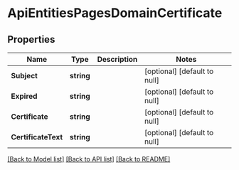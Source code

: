# ApiEntitiesPagesDomainCertificate

## Properties
Name | Type | Description | Notes
------------ | ------------- | ------------- | -------------
**Subject** | **string** |  | [optional] [default to null]
**Expired** | **string** |  | [optional] [default to null]
**Certificate** | **string** |  | [optional] [default to null]
**CertificateText** | **string** |  | [optional] [default to null]

[[Back to Model list]](../README.md#documentation-for-models) [[Back to API list]](../README.md#documentation-for-api-endpoints) [[Back to README]](../README.md)


